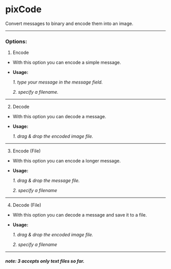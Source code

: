 # pixCode
Convert messages to binary and encode them into an image.

---
### Options:
1. Encode
- With this option you can encode a simple message.
- **Usage:**

    *1. type your message in the message field.*
    
    *2. specify a filename.*

---

2. Decode
- With this option you can decode a message.
- **Usage:**

    *1. drag & drop the encoded image file.*

---

3. Encode (File)
- With this option you can encode a longer message.
- **Usage:**

    *1. drag & drop the message file.*
    
    *2. specify a filename*

---

4. Decode (File)
- With this option you can decode a message and save it to a file.
- **Usage:**

    *1. drag & drop the encoded image file.*
    
    *2. specify a filename*

---

##### note: 3 accepts only text files so far.
